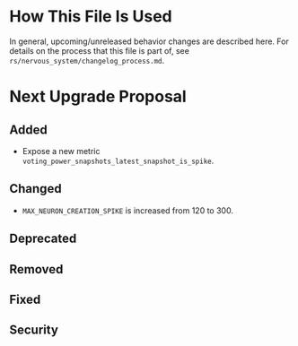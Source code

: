 # How This File Is Used

In general, upcoming/unreleased behavior changes are described here. For details
on the process that this file is part of, see
`rs/nervous_system/changelog_process.md`.


# Next Upgrade Proposal

## Added

* Expose a new metric `voting_power_snapshots_latest_snapshot_is_spike`.

## Changed

* `MAX_NEURON_CREATION_SPIKE` is increased from 120 to 300.

## Deprecated

## Removed

## Fixed

## Security
